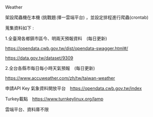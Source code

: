 Weather

架設爬蟲機在本機 (挑戰題:擇一雲端平台) ，並設定排程進行爬蟲(crontab) 

蒐集資料如下 : 

1.全臺灣各鄉鎮市區今、明兩天預報資料　(每日更新)

https://opendata.cwb.gov.tw/dist/opendata-swagger.html#/

https://data.gov.tw/dataset/9309

2.全台各縣市每日每小時天氣預報　(每日更新)

https://www.accuweather.com/zh/tw/taiwan-weather

申請API Key 氣象資料開放平台　https://opendata.cwb.gov.tw/index

Turkey載點　https://www.turnkeylinux.org/lamp

雲端平台、資料庫不限 
